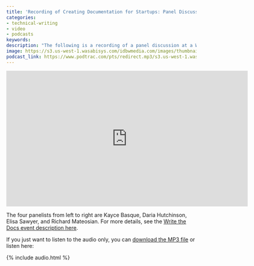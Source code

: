 ```yaml
---
title: 'Recording of Creating Documentation for Startups: Panel Discussion -- Write the Docs San Francisco'
categories:
- technical-writing
- video
- podcasts
keywords:
description: "The following is a recording of a panel discussion at a Write the Docs San Francisco meetup held Dec 17, 2015. The topic is on creating documentation for startups."
image: https://s3.us-west-1.wasabisys.com/idbwmedia.com/images/thumbnails/wtdthumbpanelstartup.png
podcast_link: https://www.podtrac.com/pts/redirect.mp3/s3.us-west-1.wasabisys.com/idbwmedia.com/podcasts/wtdstartuppanel.mp3
---
```


<iframe width="640" height="360" src="https://www.youtube.com/embed/ZMc_GAg1i3A" frameborder="0" allowfullscreen></iframe>

The four panelists from left to right are Kayce Basque, Daria Hutchinson, Elisa Sawyer, and Richard Mateosian. For more details, see the [Write the Docs event description here](http://www.meetup.com/Write-the-Docs/events/226495517/).

If you just want to listen to the audio only, you can <a href="https://www.podtrac.com/pts/redirect.mp3/s3.us-west-1.wasabisys.com/idbwmedia.com/podcasts/wtdstartuppanel.mp3" alt="Creating documentation for startups: Panel discussion">download the MP3 file</a> or listen here:

{% include audio.html %}
